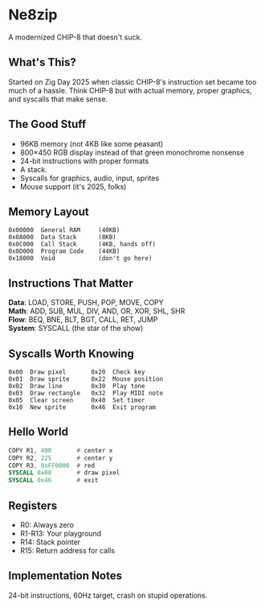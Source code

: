 # Ne8zip

A modernized CHIP-8 that doesn't suck.

## What's This?

Started on Zig Day 2025 when classic CHIP-8's instruction set became too much of a hassle. Think CHIP-8 but with actual memory, proper graphics, and syscalls that make sense.

## The Good Stuff

- 96KB memory (not 4KB like some peasant)
- 800×450 RGB display instead of that green monochrome nonsense
- 24-bit instructions with proper formats
- A stack.
- Syscalls for graphics, audio, input, sprites
- Mouse support (it's 2025, folks)

## Memory Layout

```plain
0x00000  General RAM     (40KB)
0x0A000  Data Stack      (8KB) 
0x0C000  Call Stack      (4KB, hands off)
0x0D000  Program Code    (44KB)
0x18000  Void            (don't go here)
```

## Instructions That Matter

**Data**: LOAD, STORE, PUSH, POP, MOVE, COPY  
**Math**: ADD, SUB, MUL, DIV, AND, OR, XOR, SHL, SHR  
**Flow**: BEQ, BNE, BLT, BGT, CALL, RET, JUMP  
**System**: SYSCALL (the star of the show)

## Syscalls Worth Knowing

```plain
0x00  Draw pixel       0x20  Check key
0x01  Draw sprite      0x22  Mouse position  
0x02  Draw line        0x30  Play tone
0x03  Draw rectangle   0x32  Play MIDI note
0x05  Clear screen     0x40  Set timer
0x10  New sprite       0x46  Exit program
```

## Hello World

```asm
COPY R1, 400       # center x
COPY R2, 225       # center y  
COPY R3, 0xFF0000  # red
SYSCALL 0x00       # draw pixel
SYSCALL 0x46       # exit
```

## Registers

- R0: Always zero
- R1-R13: Your playground
- R14: Stack pointer
- R15: Return address for calls

## Implementation Notes

24-bit instructions, 60Hz target, crash on stupid operations.
